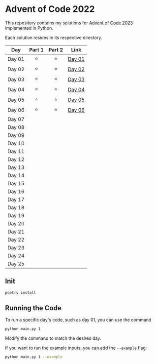 # Advent of Code 2022

This repository contains my solutions for [Advent of Code 2023](https://adventofcode.com/2023) implemented in Python.

Each solution resides in its respective directory.

| Day    | Part 1 | Part 2 | Link             |
|--------|:------:|:------:|------------------|
| Day 01 |   ⭐    |   ⭐    | [Day 01](day_01) |
| Day 02 |   ⭐    |   ⭐    | [Day 02](day_02) |
| Day 03 |   ⭐    |   ⭐    | [Day 03](day_03) |
| Day 04 |   ⭐    |   ⭐    | [Day 04](day_04) |
| Day 05 |   ⭐    |   ⭐    | [Day 05](day_05) |
| Day 06 |   ⭐    |   ⭐    | [Day 06](day_06) |
| Day 07 |        |        |                  |
| Day 08 |        |        |                  |
| Day 09 |        |        |                  |
| Day 10 |        |        |                  |
| Day 11 |        |        |                  |
| Day 12 |        |        |                  |
| Day 13 |        |        |                  |
| Day 14 |        |        |                  |
| Day 15 |        |        |                  |
| Day 16 |        |        |                  |
| Day 17 |        |        |                  |
| Day 18 |        |        |                  |
| Day 19 |        |        |                  |
| Day 20 |        |        |                  |
| Day 21 |        |        |                  |
| Day 22 |        |        |                  |
| Day 23 |        |        |                  |
| Day 24 |        |        |                  |
| Day 25 |        |        |                  |

## Init

``` bash
poetry install
```

## Running the Code

To run a specific day's code, such as day 01, you can use the command

``` bash
python main.py 1
```

Modify the command to match the desired day.

If you want to run the example inputs, you can add the `--example` flag:

``` bash
python main.py 1 --example
```
